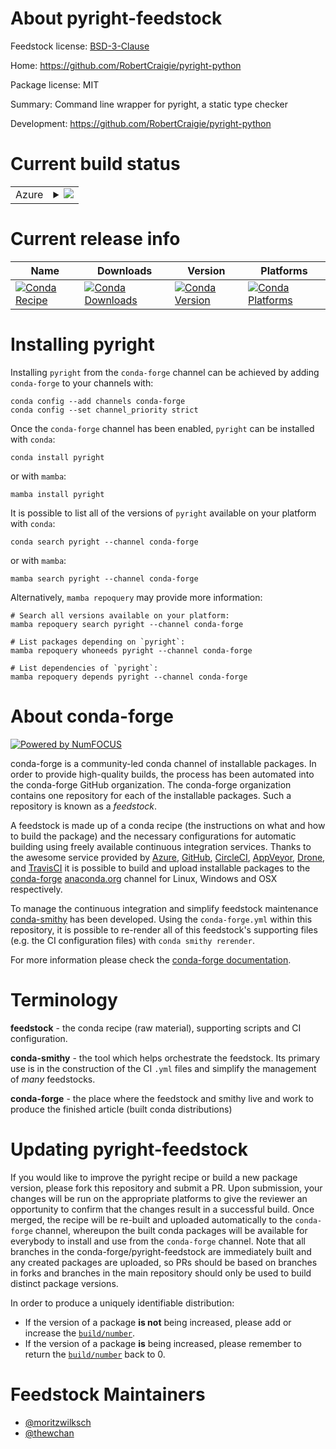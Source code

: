 About pyright-feedstock
=======================

Feedstock license: [BSD-3-Clause](https://github.com/conda-forge/pyright-feedstock/blob/main/LICENSE.txt)

Home: https://github.com/RobertCraigie/pyright-python

Package license: MIT

Summary: Command line wrapper for pyright, a static type checker

Development: https://github.com/RobertCraigie/pyright-python

Current build status
====================


<table>
    
  <tr>
    <td>Azure</td>
    <td>
      <details>
        <summary>
          <a href="https://dev.azure.com/conda-forge/feedstock-builds/_build/latest?definitionId=14488&branchName=main">
            <img src="https://dev.azure.com/conda-forge/feedstock-builds/_apis/build/status/pyright-feedstock?branchName=main">
          </a>
        </summary>
        <table>
          <thead><tr><th>Variant</th><th>Status</th></tr></thead>
          <tbody><tr>
              <td>linux_64_nodejs18python3.10.____cpython</td>
              <td>
                <a href="https://dev.azure.com/conda-forge/feedstock-builds/_build/latest?definitionId=14488&branchName=main">
                  <img src="https://dev.azure.com/conda-forge/feedstock-builds/_apis/build/status/pyright-feedstock?branchName=main&jobName=linux&configuration=linux%20linux_64_nodejs18python3.10.____cpython" alt="variant">
                </a>
              </td>
            </tr><tr>
              <td>linux_64_nodejs18python3.11.____cpython</td>
              <td>
                <a href="https://dev.azure.com/conda-forge/feedstock-builds/_build/latest?definitionId=14488&branchName=main">
                  <img src="https://dev.azure.com/conda-forge/feedstock-builds/_apis/build/status/pyright-feedstock?branchName=main&jobName=linux&configuration=linux%20linux_64_nodejs18python3.11.____cpython" alt="variant">
                </a>
              </td>
            </tr><tr>
              <td>linux_64_nodejs18python3.12.____cpython</td>
              <td>
                <a href="https://dev.azure.com/conda-forge/feedstock-builds/_build/latest?definitionId=14488&branchName=main">
                  <img src="https://dev.azure.com/conda-forge/feedstock-builds/_apis/build/status/pyright-feedstock?branchName=main&jobName=linux&configuration=linux%20linux_64_nodejs18python3.12.____cpython" alt="variant">
                </a>
              </td>
            </tr><tr>
              <td>linux_64_nodejs18python3.13.____cp313</td>
              <td>
                <a href="https://dev.azure.com/conda-forge/feedstock-builds/_build/latest?definitionId=14488&branchName=main">
                  <img src="https://dev.azure.com/conda-forge/feedstock-builds/_apis/build/status/pyright-feedstock?branchName=main&jobName=linux&configuration=linux%20linux_64_nodejs18python3.13.____cp313" alt="variant">
                </a>
              </td>
            </tr><tr>
              <td>linux_64_nodejs18python3.9.____cpython</td>
              <td>
                <a href="https://dev.azure.com/conda-forge/feedstock-builds/_build/latest?definitionId=14488&branchName=main">
                  <img src="https://dev.azure.com/conda-forge/feedstock-builds/_apis/build/status/pyright-feedstock?branchName=main&jobName=linux&configuration=linux%20linux_64_nodejs18python3.9.____cpython" alt="variant">
                </a>
              </td>
            </tr><tr>
              <td>linux_64_nodejs20python3.10.____cpython</td>
              <td>
                <a href="https://dev.azure.com/conda-forge/feedstock-builds/_build/latest?definitionId=14488&branchName=main">
                  <img src="https://dev.azure.com/conda-forge/feedstock-builds/_apis/build/status/pyright-feedstock?branchName=main&jobName=linux&configuration=linux%20linux_64_nodejs20python3.10.____cpython" alt="variant">
                </a>
              </td>
            </tr><tr>
              <td>linux_64_nodejs20python3.11.____cpython</td>
              <td>
                <a href="https://dev.azure.com/conda-forge/feedstock-builds/_build/latest?definitionId=14488&branchName=main">
                  <img src="https://dev.azure.com/conda-forge/feedstock-builds/_apis/build/status/pyright-feedstock?branchName=main&jobName=linux&configuration=linux%20linux_64_nodejs20python3.11.____cpython" alt="variant">
                </a>
              </td>
            </tr><tr>
              <td>linux_64_nodejs20python3.12.____cpython</td>
              <td>
                <a href="https://dev.azure.com/conda-forge/feedstock-builds/_build/latest?definitionId=14488&branchName=main">
                  <img src="https://dev.azure.com/conda-forge/feedstock-builds/_apis/build/status/pyright-feedstock?branchName=main&jobName=linux&configuration=linux%20linux_64_nodejs20python3.12.____cpython" alt="variant">
                </a>
              </td>
            </tr><tr>
              <td>linux_64_nodejs20python3.13.____cp313</td>
              <td>
                <a href="https://dev.azure.com/conda-forge/feedstock-builds/_build/latest?definitionId=14488&branchName=main">
                  <img src="https://dev.azure.com/conda-forge/feedstock-builds/_apis/build/status/pyright-feedstock?branchName=main&jobName=linux&configuration=linux%20linux_64_nodejs20python3.13.____cp313" alt="variant">
                </a>
              </td>
            </tr><tr>
              <td>linux_64_nodejs20python3.9.____cpython</td>
              <td>
                <a href="https://dev.azure.com/conda-forge/feedstock-builds/_build/latest?definitionId=14488&branchName=main">
                  <img src="https://dev.azure.com/conda-forge/feedstock-builds/_apis/build/status/pyright-feedstock?branchName=main&jobName=linux&configuration=linux%20linux_64_nodejs20python3.9.____cpython" alt="variant">
                </a>
              </td>
            </tr><tr>
              <td>linux_aarch64_nodejs18python3.10.____cpython</td>
              <td>
                <a href="https://dev.azure.com/conda-forge/feedstock-builds/_build/latest?definitionId=14488&branchName=main">
                  <img src="https://dev.azure.com/conda-forge/feedstock-builds/_apis/build/status/pyright-feedstock?branchName=main&jobName=linux&configuration=linux%20linux_aarch64_nodejs18python3.10.____cpython" alt="variant">
                </a>
              </td>
            </tr><tr>
              <td>linux_aarch64_nodejs18python3.11.____cpython</td>
              <td>
                <a href="https://dev.azure.com/conda-forge/feedstock-builds/_build/latest?definitionId=14488&branchName=main">
                  <img src="https://dev.azure.com/conda-forge/feedstock-builds/_apis/build/status/pyright-feedstock?branchName=main&jobName=linux&configuration=linux%20linux_aarch64_nodejs18python3.11.____cpython" alt="variant">
                </a>
              </td>
            </tr><tr>
              <td>linux_aarch64_nodejs18python3.12.____cpython</td>
              <td>
                <a href="https://dev.azure.com/conda-forge/feedstock-builds/_build/latest?definitionId=14488&branchName=main">
                  <img src="https://dev.azure.com/conda-forge/feedstock-builds/_apis/build/status/pyright-feedstock?branchName=main&jobName=linux&configuration=linux%20linux_aarch64_nodejs18python3.12.____cpython" alt="variant">
                </a>
              </td>
            </tr><tr>
              <td>linux_aarch64_nodejs18python3.13.____cp313</td>
              <td>
                <a href="https://dev.azure.com/conda-forge/feedstock-builds/_build/latest?definitionId=14488&branchName=main">
                  <img src="https://dev.azure.com/conda-forge/feedstock-builds/_apis/build/status/pyright-feedstock?branchName=main&jobName=linux&configuration=linux%20linux_aarch64_nodejs18python3.13.____cp313" alt="variant">
                </a>
              </td>
            </tr><tr>
              <td>linux_aarch64_nodejs18python3.9.____cpython</td>
              <td>
                <a href="https://dev.azure.com/conda-forge/feedstock-builds/_build/latest?definitionId=14488&branchName=main">
                  <img src="https://dev.azure.com/conda-forge/feedstock-builds/_apis/build/status/pyright-feedstock?branchName=main&jobName=linux&configuration=linux%20linux_aarch64_nodejs18python3.9.____cpython" alt="variant">
                </a>
              </td>
            </tr><tr>
              <td>linux_aarch64_nodejs20python3.10.____cpython</td>
              <td>
                <a href="https://dev.azure.com/conda-forge/feedstock-builds/_build/latest?definitionId=14488&branchName=main">
                  <img src="https://dev.azure.com/conda-forge/feedstock-builds/_apis/build/status/pyright-feedstock?branchName=main&jobName=linux&configuration=linux%20linux_aarch64_nodejs20python3.10.____cpython" alt="variant">
                </a>
              </td>
            </tr><tr>
              <td>linux_aarch64_nodejs20python3.11.____cpython</td>
              <td>
                <a href="https://dev.azure.com/conda-forge/feedstock-builds/_build/latest?definitionId=14488&branchName=main">
                  <img src="https://dev.azure.com/conda-forge/feedstock-builds/_apis/build/status/pyright-feedstock?branchName=main&jobName=linux&configuration=linux%20linux_aarch64_nodejs20python3.11.____cpython" alt="variant">
                </a>
              </td>
            </tr><tr>
              <td>linux_aarch64_nodejs20python3.12.____cpython</td>
              <td>
                <a href="https://dev.azure.com/conda-forge/feedstock-builds/_build/latest?definitionId=14488&branchName=main">
                  <img src="https://dev.azure.com/conda-forge/feedstock-builds/_apis/build/status/pyright-feedstock?branchName=main&jobName=linux&configuration=linux%20linux_aarch64_nodejs20python3.12.____cpython" alt="variant">
                </a>
              </td>
            </tr><tr>
              <td>linux_aarch64_nodejs20python3.13.____cp313</td>
              <td>
                <a href="https://dev.azure.com/conda-forge/feedstock-builds/_build/latest?definitionId=14488&branchName=main">
                  <img src="https://dev.azure.com/conda-forge/feedstock-builds/_apis/build/status/pyright-feedstock?branchName=main&jobName=linux&configuration=linux%20linux_aarch64_nodejs20python3.13.____cp313" alt="variant">
                </a>
              </td>
            </tr><tr>
              <td>linux_aarch64_nodejs20python3.9.____cpython</td>
              <td>
                <a href="https://dev.azure.com/conda-forge/feedstock-builds/_build/latest?definitionId=14488&branchName=main">
                  <img src="https://dev.azure.com/conda-forge/feedstock-builds/_apis/build/status/pyright-feedstock?branchName=main&jobName=linux&configuration=linux%20linux_aarch64_nodejs20python3.9.____cpython" alt="variant">
                </a>
              </td>
            </tr><tr>
              <td>linux_ppc64le_nodejs18python3.10.____cpython</td>
              <td>
                <a href="https://dev.azure.com/conda-forge/feedstock-builds/_build/latest?definitionId=14488&branchName=main">
                  <img src="https://dev.azure.com/conda-forge/feedstock-builds/_apis/build/status/pyright-feedstock?branchName=main&jobName=linux&configuration=linux%20linux_ppc64le_nodejs18python3.10.____cpython" alt="variant">
                </a>
              </td>
            </tr><tr>
              <td>linux_ppc64le_nodejs18python3.11.____cpython</td>
              <td>
                <a href="https://dev.azure.com/conda-forge/feedstock-builds/_build/latest?definitionId=14488&branchName=main">
                  <img src="https://dev.azure.com/conda-forge/feedstock-builds/_apis/build/status/pyright-feedstock?branchName=main&jobName=linux&configuration=linux%20linux_ppc64le_nodejs18python3.11.____cpython" alt="variant">
                </a>
              </td>
            </tr><tr>
              <td>linux_ppc64le_nodejs18python3.12.____cpython</td>
              <td>
                <a href="https://dev.azure.com/conda-forge/feedstock-builds/_build/latest?definitionId=14488&branchName=main">
                  <img src="https://dev.azure.com/conda-forge/feedstock-builds/_apis/build/status/pyright-feedstock?branchName=main&jobName=linux&configuration=linux%20linux_ppc64le_nodejs18python3.12.____cpython" alt="variant">
                </a>
              </td>
            </tr><tr>
              <td>linux_ppc64le_nodejs18python3.13.____cp313</td>
              <td>
                <a href="https://dev.azure.com/conda-forge/feedstock-builds/_build/latest?definitionId=14488&branchName=main">
                  <img src="https://dev.azure.com/conda-forge/feedstock-builds/_apis/build/status/pyright-feedstock?branchName=main&jobName=linux&configuration=linux%20linux_ppc64le_nodejs18python3.13.____cp313" alt="variant">
                </a>
              </td>
            </tr><tr>
              <td>linux_ppc64le_nodejs18python3.9.____cpython</td>
              <td>
                <a href="https://dev.azure.com/conda-forge/feedstock-builds/_build/latest?definitionId=14488&branchName=main">
                  <img src="https://dev.azure.com/conda-forge/feedstock-builds/_apis/build/status/pyright-feedstock?branchName=main&jobName=linux&configuration=linux%20linux_ppc64le_nodejs18python3.9.____cpython" alt="variant">
                </a>
              </td>
            </tr><tr>
              <td>linux_ppc64le_nodejs20python3.10.____cpython</td>
              <td>
                <a href="https://dev.azure.com/conda-forge/feedstock-builds/_build/latest?definitionId=14488&branchName=main">
                  <img src="https://dev.azure.com/conda-forge/feedstock-builds/_apis/build/status/pyright-feedstock?branchName=main&jobName=linux&configuration=linux%20linux_ppc64le_nodejs20python3.10.____cpython" alt="variant">
                </a>
              </td>
            </tr><tr>
              <td>linux_ppc64le_nodejs20python3.11.____cpython</td>
              <td>
                <a href="https://dev.azure.com/conda-forge/feedstock-builds/_build/latest?definitionId=14488&branchName=main">
                  <img src="https://dev.azure.com/conda-forge/feedstock-builds/_apis/build/status/pyright-feedstock?branchName=main&jobName=linux&configuration=linux%20linux_ppc64le_nodejs20python3.11.____cpython" alt="variant">
                </a>
              </td>
            </tr><tr>
              <td>linux_ppc64le_nodejs20python3.12.____cpython</td>
              <td>
                <a href="https://dev.azure.com/conda-forge/feedstock-builds/_build/latest?definitionId=14488&branchName=main">
                  <img src="https://dev.azure.com/conda-forge/feedstock-builds/_apis/build/status/pyright-feedstock?branchName=main&jobName=linux&configuration=linux%20linux_ppc64le_nodejs20python3.12.____cpython" alt="variant">
                </a>
              </td>
            </tr><tr>
              <td>linux_ppc64le_nodejs20python3.13.____cp313</td>
              <td>
                <a href="https://dev.azure.com/conda-forge/feedstock-builds/_build/latest?definitionId=14488&branchName=main">
                  <img src="https://dev.azure.com/conda-forge/feedstock-builds/_apis/build/status/pyright-feedstock?branchName=main&jobName=linux&configuration=linux%20linux_ppc64le_nodejs20python3.13.____cp313" alt="variant">
                </a>
              </td>
            </tr><tr>
              <td>linux_ppc64le_nodejs20python3.9.____cpython</td>
              <td>
                <a href="https://dev.azure.com/conda-forge/feedstock-builds/_build/latest?definitionId=14488&branchName=main">
                  <img src="https://dev.azure.com/conda-forge/feedstock-builds/_apis/build/status/pyright-feedstock?branchName=main&jobName=linux&configuration=linux%20linux_ppc64le_nodejs20python3.9.____cpython" alt="variant">
                </a>
              </td>
            </tr><tr>
              <td>osx_64_nodejs18python3.10.____cpython</td>
              <td>
                <a href="https://dev.azure.com/conda-forge/feedstock-builds/_build/latest?definitionId=14488&branchName=main">
                  <img src="https://dev.azure.com/conda-forge/feedstock-builds/_apis/build/status/pyright-feedstock?branchName=main&jobName=osx&configuration=osx%20osx_64_nodejs18python3.10.____cpython" alt="variant">
                </a>
              </td>
            </tr><tr>
              <td>osx_64_nodejs18python3.11.____cpython</td>
              <td>
                <a href="https://dev.azure.com/conda-forge/feedstock-builds/_build/latest?definitionId=14488&branchName=main">
                  <img src="https://dev.azure.com/conda-forge/feedstock-builds/_apis/build/status/pyright-feedstock?branchName=main&jobName=osx&configuration=osx%20osx_64_nodejs18python3.11.____cpython" alt="variant">
                </a>
              </td>
            </tr><tr>
              <td>osx_64_nodejs18python3.12.____cpython</td>
              <td>
                <a href="https://dev.azure.com/conda-forge/feedstock-builds/_build/latest?definitionId=14488&branchName=main">
                  <img src="https://dev.azure.com/conda-forge/feedstock-builds/_apis/build/status/pyright-feedstock?branchName=main&jobName=osx&configuration=osx%20osx_64_nodejs18python3.12.____cpython" alt="variant">
                </a>
              </td>
            </tr><tr>
              <td>osx_64_nodejs18python3.13.____cp313</td>
              <td>
                <a href="https://dev.azure.com/conda-forge/feedstock-builds/_build/latest?definitionId=14488&branchName=main">
                  <img src="https://dev.azure.com/conda-forge/feedstock-builds/_apis/build/status/pyright-feedstock?branchName=main&jobName=osx&configuration=osx%20osx_64_nodejs18python3.13.____cp313" alt="variant">
                </a>
              </td>
            </tr><tr>
              <td>osx_64_nodejs18python3.9.____cpython</td>
              <td>
                <a href="https://dev.azure.com/conda-forge/feedstock-builds/_build/latest?definitionId=14488&branchName=main">
                  <img src="https://dev.azure.com/conda-forge/feedstock-builds/_apis/build/status/pyright-feedstock?branchName=main&jobName=osx&configuration=osx%20osx_64_nodejs18python3.9.____cpython" alt="variant">
                </a>
              </td>
            </tr><tr>
              <td>osx_64_nodejs20python3.10.____cpython</td>
              <td>
                <a href="https://dev.azure.com/conda-forge/feedstock-builds/_build/latest?definitionId=14488&branchName=main">
                  <img src="https://dev.azure.com/conda-forge/feedstock-builds/_apis/build/status/pyright-feedstock?branchName=main&jobName=osx&configuration=osx%20osx_64_nodejs20python3.10.____cpython" alt="variant">
                </a>
              </td>
            </tr><tr>
              <td>osx_64_nodejs20python3.11.____cpython</td>
              <td>
                <a href="https://dev.azure.com/conda-forge/feedstock-builds/_build/latest?definitionId=14488&branchName=main">
                  <img src="https://dev.azure.com/conda-forge/feedstock-builds/_apis/build/status/pyright-feedstock?branchName=main&jobName=osx&configuration=osx%20osx_64_nodejs20python3.11.____cpython" alt="variant">
                </a>
              </td>
            </tr><tr>
              <td>osx_64_nodejs20python3.12.____cpython</td>
              <td>
                <a href="https://dev.azure.com/conda-forge/feedstock-builds/_build/latest?definitionId=14488&branchName=main">
                  <img src="https://dev.azure.com/conda-forge/feedstock-builds/_apis/build/status/pyright-feedstock?branchName=main&jobName=osx&configuration=osx%20osx_64_nodejs20python3.12.____cpython" alt="variant">
                </a>
              </td>
            </tr><tr>
              <td>osx_64_nodejs20python3.13.____cp313</td>
              <td>
                <a href="https://dev.azure.com/conda-forge/feedstock-builds/_build/latest?definitionId=14488&branchName=main">
                  <img src="https://dev.azure.com/conda-forge/feedstock-builds/_apis/build/status/pyright-feedstock?branchName=main&jobName=osx&configuration=osx%20osx_64_nodejs20python3.13.____cp313" alt="variant">
                </a>
              </td>
            </tr><tr>
              <td>osx_64_nodejs20python3.9.____cpython</td>
              <td>
                <a href="https://dev.azure.com/conda-forge/feedstock-builds/_build/latest?definitionId=14488&branchName=main">
                  <img src="https://dev.azure.com/conda-forge/feedstock-builds/_apis/build/status/pyright-feedstock?branchName=main&jobName=osx&configuration=osx%20osx_64_nodejs20python3.9.____cpython" alt="variant">
                </a>
              </td>
            </tr><tr>
              <td>osx_arm64_nodejs18python3.10.____cpython</td>
              <td>
                <a href="https://dev.azure.com/conda-forge/feedstock-builds/_build/latest?definitionId=14488&branchName=main">
                  <img src="https://dev.azure.com/conda-forge/feedstock-builds/_apis/build/status/pyright-feedstock?branchName=main&jobName=osx&configuration=osx%20osx_arm64_nodejs18python3.10.____cpython" alt="variant">
                </a>
              </td>
            </tr><tr>
              <td>osx_arm64_nodejs18python3.11.____cpython</td>
              <td>
                <a href="https://dev.azure.com/conda-forge/feedstock-builds/_build/latest?definitionId=14488&branchName=main">
                  <img src="https://dev.azure.com/conda-forge/feedstock-builds/_apis/build/status/pyright-feedstock?branchName=main&jobName=osx&configuration=osx%20osx_arm64_nodejs18python3.11.____cpython" alt="variant">
                </a>
              </td>
            </tr><tr>
              <td>osx_arm64_nodejs18python3.12.____cpython</td>
              <td>
                <a href="https://dev.azure.com/conda-forge/feedstock-builds/_build/latest?definitionId=14488&branchName=main">
                  <img src="https://dev.azure.com/conda-forge/feedstock-builds/_apis/build/status/pyright-feedstock?branchName=main&jobName=osx&configuration=osx%20osx_arm64_nodejs18python3.12.____cpython" alt="variant">
                </a>
              </td>
            </tr><tr>
              <td>osx_arm64_nodejs18python3.13.____cp313</td>
              <td>
                <a href="https://dev.azure.com/conda-forge/feedstock-builds/_build/latest?definitionId=14488&branchName=main">
                  <img src="https://dev.azure.com/conda-forge/feedstock-builds/_apis/build/status/pyright-feedstock?branchName=main&jobName=osx&configuration=osx%20osx_arm64_nodejs18python3.13.____cp313" alt="variant">
                </a>
              </td>
            </tr><tr>
              <td>osx_arm64_nodejs18python3.9.____cpython</td>
              <td>
                <a href="https://dev.azure.com/conda-forge/feedstock-builds/_build/latest?definitionId=14488&branchName=main">
                  <img src="https://dev.azure.com/conda-forge/feedstock-builds/_apis/build/status/pyright-feedstock?branchName=main&jobName=osx&configuration=osx%20osx_arm64_nodejs18python3.9.____cpython" alt="variant">
                </a>
              </td>
            </tr><tr>
              <td>osx_arm64_nodejs20python3.10.____cpython</td>
              <td>
                <a href="https://dev.azure.com/conda-forge/feedstock-builds/_build/latest?definitionId=14488&branchName=main">
                  <img src="https://dev.azure.com/conda-forge/feedstock-builds/_apis/build/status/pyright-feedstock?branchName=main&jobName=osx&configuration=osx%20osx_arm64_nodejs20python3.10.____cpython" alt="variant">
                </a>
              </td>
            </tr><tr>
              <td>osx_arm64_nodejs20python3.11.____cpython</td>
              <td>
                <a href="https://dev.azure.com/conda-forge/feedstock-builds/_build/latest?definitionId=14488&branchName=main">
                  <img src="https://dev.azure.com/conda-forge/feedstock-builds/_apis/build/status/pyright-feedstock?branchName=main&jobName=osx&configuration=osx%20osx_arm64_nodejs20python3.11.____cpython" alt="variant">
                </a>
              </td>
            </tr><tr>
              <td>osx_arm64_nodejs20python3.12.____cpython</td>
              <td>
                <a href="https://dev.azure.com/conda-forge/feedstock-builds/_build/latest?definitionId=14488&branchName=main">
                  <img src="https://dev.azure.com/conda-forge/feedstock-builds/_apis/build/status/pyright-feedstock?branchName=main&jobName=osx&configuration=osx%20osx_arm64_nodejs20python3.12.____cpython" alt="variant">
                </a>
              </td>
            </tr><tr>
              <td>osx_arm64_nodejs20python3.13.____cp313</td>
              <td>
                <a href="https://dev.azure.com/conda-forge/feedstock-builds/_build/latest?definitionId=14488&branchName=main">
                  <img src="https://dev.azure.com/conda-forge/feedstock-builds/_apis/build/status/pyright-feedstock?branchName=main&jobName=osx&configuration=osx%20osx_arm64_nodejs20python3.13.____cp313" alt="variant">
                </a>
              </td>
            </tr><tr>
              <td>osx_arm64_nodejs20python3.9.____cpython</td>
              <td>
                <a href="https://dev.azure.com/conda-forge/feedstock-builds/_build/latest?definitionId=14488&branchName=main">
                  <img src="https://dev.azure.com/conda-forge/feedstock-builds/_apis/build/status/pyright-feedstock?branchName=main&jobName=osx&configuration=osx%20osx_arm64_nodejs20python3.9.____cpython" alt="variant">
                </a>
              </td>
            </tr><tr>
              <td>win_64_nodejs18python3.10.____cpython</td>
              <td>
                <a href="https://dev.azure.com/conda-forge/feedstock-builds/_build/latest?definitionId=14488&branchName=main">
                  <img src="https://dev.azure.com/conda-forge/feedstock-builds/_apis/build/status/pyright-feedstock?branchName=main&jobName=win&configuration=win%20win_64_nodejs18python3.10.____cpython" alt="variant">
                </a>
              </td>
            </tr><tr>
              <td>win_64_nodejs18python3.11.____cpython</td>
              <td>
                <a href="https://dev.azure.com/conda-forge/feedstock-builds/_build/latest?definitionId=14488&branchName=main">
                  <img src="https://dev.azure.com/conda-forge/feedstock-builds/_apis/build/status/pyright-feedstock?branchName=main&jobName=win&configuration=win%20win_64_nodejs18python3.11.____cpython" alt="variant">
                </a>
              </td>
            </tr><tr>
              <td>win_64_nodejs18python3.12.____cpython</td>
              <td>
                <a href="https://dev.azure.com/conda-forge/feedstock-builds/_build/latest?definitionId=14488&branchName=main">
                  <img src="https://dev.azure.com/conda-forge/feedstock-builds/_apis/build/status/pyright-feedstock?branchName=main&jobName=win&configuration=win%20win_64_nodejs18python3.12.____cpython" alt="variant">
                </a>
              </td>
            </tr><tr>
              <td>win_64_nodejs18python3.13.____cp313</td>
              <td>
                <a href="https://dev.azure.com/conda-forge/feedstock-builds/_build/latest?definitionId=14488&branchName=main">
                  <img src="https://dev.azure.com/conda-forge/feedstock-builds/_apis/build/status/pyright-feedstock?branchName=main&jobName=win&configuration=win%20win_64_nodejs18python3.13.____cp313" alt="variant">
                </a>
              </td>
            </tr><tr>
              <td>win_64_nodejs18python3.9.____cpython</td>
              <td>
                <a href="https://dev.azure.com/conda-forge/feedstock-builds/_build/latest?definitionId=14488&branchName=main">
                  <img src="https://dev.azure.com/conda-forge/feedstock-builds/_apis/build/status/pyright-feedstock?branchName=main&jobName=win&configuration=win%20win_64_nodejs18python3.9.____cpython" alt="variant">
                </a>
              </td>
            </tr><tr>
              <td>win_64_nodejs20python3.10.____cpython</td>
              <td>
                <a href="https://dev.azure.com/conda-forge/feedstock-builds/_build/latest?definitionId=14488&branchName=main">
                  <img src="https://dev.azure.com/conda-forge/feedstock-builds/_apis/build/status/pyright-feedstock?branchName=main&jobName=win&configuration=win%20win_64_nodejs20python3.10.____cpython" alt="variant">
                </a>
              </td>
            </tr><tr>
              <td>win_64_nodejs20python3.11.____cpython</td>
              <td>
                <a href="https://dev.azure.com/conda-forge/feedstock-builds/_build/latest?definitionId=14488&branchName=main">
                  <img src="https://dev.azure.com/conda-forge/feedstock-builds/_apis/build/status/pyright-feedstock?branchName=main&jobName=win&configuration=win%20win_64_nodejs20python3.11.____cpython" alt="variant">
                </a>
              </td>
            </tr><tr>
              <td>win_64_nodejs20python3.12.____cpython</td>
              <td>
                <a href="https://dev.azure.com/conda-forge/feedstock-builds/_build/latest?definitionId=14488&branchName=main">
                  <img src="https://dev.azure.com/conda-forge/feedstock-builds/_apis/build/status/pyright-feedstock?branchName=main&jobName=win&configuration=win%20win_64_nodejs20python3.12.____cpython" alt="variant">
                </a>
              </td>
            </tr><tr>
              <td>win_64_nodejs20python3.13.____cp313</td>
              <td>
                <a href="https://dev.azure.com/conda-forge/feedstock-builds/_build/latest?definitionId=14488&branchName=main">
                  <img src="https://dev.azure.com/conda-forge/feedstock-builds/_apis/build/status/pyright-feedstock?branchName=main&jobName=win&configuration=win%20win_64_nodejs20python3.13.____cp313" alt="variant">
                </a>
              </td>
            </tr><tr>
              <td>win_64_nodejs20python3.9.____cpython</td>
              <td>
                <a href="https://dev.azure.com/conda-forge/feedstock-builds/_build/latest?definitionId=14488&branchName=main">
                  <img src="https://dev.azure.com/conda-forge/feedstock-builds/_apis/build/status/pyright-feedstock?branchName=main&jobName=win&configuration=win%20win_64_nodejs20python3.9.____cpython" alt="variant">
                </a>
              </td>
            </tr>
          </tbody>
        </table>
      </details>
    </td>
  </tr>
</table>

Current release info
====================

| Name | Downloads | Version | Platforms |
| --- | --- | --- | --- |
| [![Conda Recipe](https://img.shields.io/badge/recipe-pyright-green.svg)](https://anaconda.org/conda-forge/pyright) | [![Conda Downloads](https://img.shields.io/conda/dn/conda-forge/pyright.svg)](https://anaconda.org/conda-forge/pyright) | [![Conda Version](https://img.shields.io/conda/vn/conda-forge/pyright.svg)](https://anaconda.org/conda-forge/pyright) | [![Conda Platforms](https://img.shields.io/conda/pn/conda-forge/pyright.svg)](https://anaconda.org/conda-forge/pyright) |

Installing pyright
==================

Installing `pyright` from the `conda-forge` channel can be achieved by adding `conda-forge` to your channels with:

```
conda config --add channels conda-forge
conda config --set channel_priority strict
```

Once the `conda-forge` channel has been enabled, `pyright` can be installed with `conda`:

```
conda install pyright
```

or with `mamba`:

```
mamba install pyright
```

It is possible to list all of the versions of `pyright` available on your platform with `conda`:

```
conda search pyright --channel conda-forge
```

or with `mamba`:

```
mamba search pyright --channel conda-forge
```

Alternatively, `mamba repoquery` may provide more information:

```
# Search all versions available on your platform:
mamba repoquery search pyright --channel conda-forge

# List packages depending on `pyright`:
mamba repoquery whoneeds pyright --channel conda-forge

# List dependencies of `pyright`:
mamba repoquery depends pyright --channel conda-forge
```


About conda-forge
=================

[![Powered by
NumFOCUS](https://img.shields.io/badge/powered%20by-NumFOCUS-orange.svg?style=flat&colorA=E1523D&colorB=007D8A)](https://numfocus.org)

conda-forge is a community-led conda channel of installable packages.
In order to provide high-quality builds, the process has been automated into the
conda-forge GitHub organization. The conda-forge organization contains one repository
for each of the installable packages. Such a repository is known as a *feedstock*.

A feedstock is made up of a conda recipe (the instructions on what and how to build
the package) and the necessary configurations for automatic building using freely
available continuous integration services. Thanks to the awesome service provided by
[Azure](https://azure.microsoft.com/en-us/services/devops/), [GitHub](https://github.com/),
[CircleCI](https://circleci.com/), [AppVeyor](https://www.appveyor.com/),
[Drone](https://cloud.drone.io/welcome), and [TravisCI](https://travis-ci.com/)
it is possible to build and upload installable packages to the
[conda-forge](https://anaconda.org/conda-forge) [anaconda.org](https://anaconda.org/)
channel for Linux, Windows and OSX respectively.

To manage the continuous integration and simplify feedstock maintenance
[conda-smithy](https://github.com/conda-forge/conda-smithy) has been developed.
Using the ``conda-forge.yml`` within this repository, it is possible to re-render all of
this feedstock's supporting files (e.g. the CI configuration files) with ``conda smithy rerender``.

For more information please check the [conda-forge documentation](https://conda-forge.org/docs/).

Terminology
===========

**feedstock** - the conda recipe (raw material), supporting scripts and CI configuration.

**conda-smithy** - the tool which helps orchestrate the feedstock.
                   Its primary use is in the construction of the CI ``.yml`` files
                   and simplify the management of *many* feedstocks.

**conda-forge** - the place where the feedstock and smithy live and work to
                  produce the finished article (built conda distributions)


Updating pyright-feedstock
==========================

If you would like to improve the pyright recipe or build a new
package version, please fork this repository and submit a PR. Upon submission,
your changes will be run on the appropriate platforms to give the reviewer an
opportunity to confirm that the changes result in a successful build. Once
merged, the recipe will be re-built and uploaded automatically to the
`conda-forge` channel, whereupon the built conda packages will be available for
everybody to install and use from the `conda-forge` channel.
Note that all branches in the conda-forge/pyright-feedstock are
immediately built and any created packages are uploaded, so PRs should be based
on branches in forks and branches in the main repository should only be used to
build distinct package versions.

In order to produce a uniquely identifiable distribution:
 * If the version of a package **is not** being increased, please add or increase
   the [``build/number``](https://docs.conda.io/projects/conda-build/en/latest/resources/define-metadata.html#build-number-and-string).
 * If the version of a package **is** being increased, please remember to return
   the [``build/number``](https://docs.conda.io/projects/conda-build/en/latest/resources/define-metadata.html#build-number-and-string)
   back to 0.

Feedstock Maintainers
=====================

* [@moritzwilksch](https://github.com/moritzwilksch/)
* [@thewchan](https://github.com/thewchan/)

